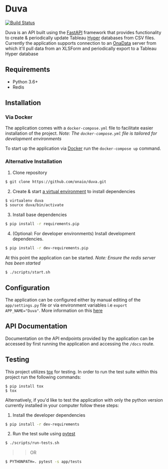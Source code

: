 # Duva

[![Build Status](https://travis-ci.com/onaio/duva.svg?branch=main)](https://travis-ci.com/github/onaio/duva)

Duva is an API built using the [FastAPI](https://github.com/tiangolo/fastapi) framework that provides functionality to create & periodically update Tableau [Hyper](https://www.tableau.com/products/new-features/hyper) databases from CSV files. Currently the application supports connection to an [OnaData](https://github.com/onaio/onadata) server from which it'll pull data from an XLSForm and periodically export to a Tableau Hyper database

## Requirements

- Python 3.6+
- Redis

## Installation

### Via Docker

The application comes with a `docker-compose.yml` file to facilitate easier installation of the project. _Note: The `docker-compose.yml` file is tailored for development environments_

To start up the application via [Docker](https://www.docker.com/products/docker-desktop) run the `docker-compose up` command.

### Alternative Installation

1. Clone repository

```sh
$ git clone https://github.com/onaio/duva.git
```

2. Create & start [a virtual environment](https://virtualenv.pypa.io/en/latest/installation.html) to install dependencies

```sh
$ virtualenv duva
$ source duva/bin/activate
```

3. Install base dependencies

```sh
$ pip install -r requirements.pip
```

4. (Optional: For developer environments) Install development dependencies.

```sh
$ pip install -r dev-requirements.pip
```

At this point the application can be started. _Note: Ensure the redis server has been started_

```
$ ./scripts/start.sh
```

## Configuration

The application can be configured either by manual editing of the `app/settings.py` file or via environment variables i.e `export APP_NAME="Duva"`. More information on this [here](https://fastapi.tiangolo.com/advanced/settings)

## API Documentation

Documentation on the API endpoints provided by the application can be accessed by first running the application and accessing the `/docs` route.

## Testing

This project utilizes [tox](https://tox.readthedocs.io/en/latest/) for testing. In order to run the test suite within this project run the following commands:

```
$ pip install tox
$ tox
```

Alternatively, if you'd like to test the application with only the python version currently installed in your computer follow these steps:

1. Install the developer dependencies

```sh
$ pip install -r dev-requirements
```

2. Run the test suite using [pytest](https://docs.pytest.org/en/stable/)

```sh
$ ./scripts/run-tests.sh
```
>> OR
```sh
$ PYTHONPATH=. pytest -s app/tests
```
